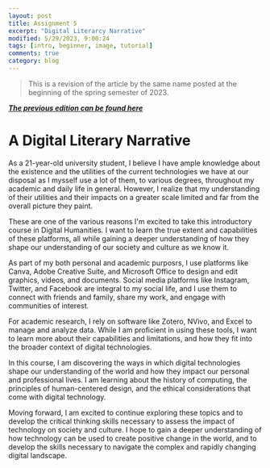 ```yaml
---
layout: post
title: Assignment 5
excerpt: "Digital Literarcy Narrative"
modified: 5/29/2023, 9:00:24
tags: [intro, beginner, image, tutorial]
comments: true
category: blog
---
```


> This is a revision of the article by the same name posted at the beginning of the spring semester of 2023.

[***The previous edition can be found here***](https://samirez67.github.io/blog/first-post/)


# A Digital Literary Narrative 


As a 21-year-old university student, I believe I have ample knowledge about the existence and the utilities of the current technologies we have at our disposal as I mysself use a lot of them, to various degrees, throughout my academic and daily life in general. However, I realize that my understanding of their utilities and their impacts on a greater scale limited and far from the overall picture they paint.

These are one of the various reasons I'm excited to take this introductory course in Digital Humanities. I want to learn the true extent and capabilities of these platforms, all while gaining a deeper understanding of how they shape our understanding of our society and culture as we know it.

As part of my both personal and academic purposrs, I use platforms like Canva, Adobe Creative Suite, and Microsoft Office to design and edit graphics, videos, and documents. Social media platforms like Instagram, Twitter, and Facebook are integral to my social life, and I use them to connect with friends and family, share my work, and engage with communities of interest.

For academic research, I rely on software like Zotero, NVivo, and Excel to manage and analyze data. While I am proficient in using these tools, I want to learn more about their capabilities and limitations, and how they fit into the broader context of digital technologies.

In this course, I am discovering the ways in which digital technologies shape our understanding of the world and how they impact our personal and professional lives. I am learning about the history of computing, the principles of human-centered design, and the ethical considerations that come with digital technology.

Moving forward, I am excited to continue exploring these topics and to develop the critical thinking skills necessary to assess the impact of technology on society and culture. I hope to gain a deeper understanding of how technology can be used to create positive change in the world, and to develop the skills necessary to navigate the complex and rapidly changing digital landscape.                                         
